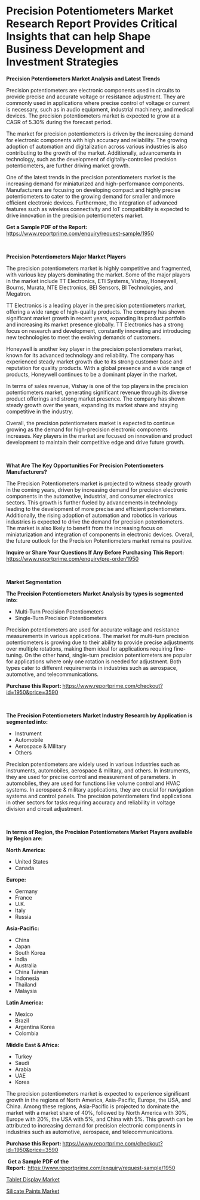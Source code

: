 <p><h1>Precision Potentiometers Market Research Report Provides Critical Insights that can help Shape Business Development and Investment Strategies</h1></p><p><strong>Precision Potentiometers Market Analysis and Latest Trends</strong></p>
<p><p>Precision potentiometers are electronic components used in circuits to provide precise and accurate voltage or resistance adjustment. They are commonly used in applications where precise control of voltage or current is necessary, such as in audio equipment, industrial machinery, and medical devices. The precision potentiometers market is expected to grow at a CAGR of 5.30% during the forecast period.</p><p>The market for precision potentiometers is driven by the increasing demand for electronic components with high accuracy and reliability. The growing adoption of automation and digitalization across various industries is also contributing to the growth of the market. Additionally, advancements in technology, such as the development of digitally-controlled precision potentiometers, are further driving market growth.</p><p>One of the latest trends in the precision potentiometers market is the increasing demand for miniaturized and high-performance components. Manufacturers are focusing on developing compact and highly precise potentiometers to cater to the growing demand for smaller and more efficient electronic devices. Furthermore, the integration of advanced features such as wireless connectivity and IoT compatibility is expected to drive innovation in the precision potentiometers market.</p></p>
<p><strong>Get a Sample PDF of the Report:&nbsp;</strong> <a href="https://www.reportprime.com/enquiry/request-sample/1950">https://www.reportprime.com/enquiry/request-sample/1950</a></p>
<p>&nbsp;</p>
<p><strong>Precision Potentiometers Major Market Players</strong></p>
<p><p>The precision potentiometers market is highly competitive and fragmented, with various key players dominating the market. Some of the major players in the market include TT Electronics, ETI Systems, Vishay, Honeywell, Bourns, Murata, NTE Electronics, BEI Sensors, BI Technologies, and Megatron.</p><p>TT Electronics is a leading player in the precision potentiometers market, offering a wide range of high-quality products. The company has shown significant market growth in recent years, expanding its product portfolio and increasing its market presence globally. TT Electronics has a strong focus on research and development, constantly innovating and introducing new technologies to meet the evolving demands of customers.</p><p>Honeywell is another key player in the precision potentiometers market, known for its advanced technology and reliability. The company has experienced steady market growth due to its strong customer base and reputation for quality products. With a global presence and a wide range of products, Honeywell continues to be a dominant player in the market.</p><p>In terms of sales revenue, Vishay is one of the top players in the precision potentiometers market, generating significant revenue through its diverse product offerings and strong market presence. The company has shown steady growth over the years, expanding its market share and staying competitive in the industry.</p><p>Overall, the precision potentiometers market is expected to continue growing as the demand for high-precision electronic components increases. Key players in the market are focused on innovation and product development to maintain their competitive edge and drive future growth.</p></p>
<p>&nbsp;</p>
<p><strong>What Are The Key Opportunities For Precision Potentiometers Manufacturers?</strong></p>
<p><p>The Precision Potentiometers market is projected to witness steady growth in the coming years, driven by increasing demand for precision electronic components in the automotive, industrial, and consumer electronics sectors. This growth is further fueled by advancements in technology leading to the development of more precise and efficient potentiometers. Additionally, the rising adoption of automation and robotics in various industries is expected to drive the demand for precision potentiometers. The market is also likely to benefit from the increasing focus on miniaturization and integration of components in electronic devices. Overall, the future outlook for the Precision Potentiometers market remains positive.</p></p>
<p><strong>Inquire or Share Your Questions If Any Before Purchasing This Report:</strong> <a href="https://www.reportprime.com/enquiry/pre-order/1950">https://www.reportprime.com/enquiry/pre-order/1950</a></p>
<p>&nbsp;</p>
<p><strong>Market Segmentation</strong></p>
<p><strong>The Precision Potentiometers Market Analysis by types is segmented into:</strong></p>
<p><ul><li>Multi-Turn Precision Potentiometers</li><li>Single-Turn Precision Potentiometers</li></ul></p>
<p><p>Precision potentiometers are used for accurate voltage and resistance measurements in various applications. The market for multi-turn precision potentiometers is growing due to their ability to provide precise adjustments over multiple rotations, making them ideal for applications requiring fine-tuning. On the other hand, single-turn precision potentiometers are popular for applications where only one rotation is needed for adjustment. Both types cater to different requirements in industries such as aerospace, automotive, and telecommunications.</p></p>
<p><strong>Purchase this Report:&nbsp;</strong><a href="https://www.reportprime.com/checkout?id=1950&price=3590">https://www.reportprime.com/checkout?id=1950&price=3590</a></p>
<p>&nbsp;</p>
<p><strong>The Precision Potentiometers Market Industry Research by Application is segmented into:</strong></p>
<p><ul><li>Instrument</li><li>Automobile</li><li>Aerospace & Military</li><li>Others</li></ul></p>
<p><p>Precision potentiometers are widely used in various industries such as instruments, automobiles, aerospace & military, and others. In instruments, they are used for precise control and measurement of parameters. In automobiles, they are used for functions like volume control and HVAC systems. In aerospace & military applications, they are crucial for navigation systems and control panels. The precision potentiometers find applications in other sectors for tasks requiring accuracy and reliability in voltage division and circuit adjustment.</p></p>
<p>&nbsp;</p>
<p><strong>In terms of Region, the Precision Potentiometers Market Players available by Region are:</strong></p>
<p>
    <p> <strong> North America: </strong>
        <ul>
            <li>United States</li>
            <li>Canada</li>
        </ul>
        </p> 
    <p> <strong> Europe: </strong>
        <ul>
            <li>Germany</li>
            <li>France</li>
            <li>U.K.</li>
            <li>Italy</li>
            <li>Russia</li>
        </ul>
        </p> 
    <p> <strong> Asia-Pacific: </strong>
        <ul>
            <li>China</li>
            <li>Japan</li>
            <li>South Korea</li>
            <li>India</li>
            <li>Australia</li>
            <li>China Taiwan</li>
            <li>Indonesia</li>
            <li>Thailand</li>
            <li>Malaysia</li>
        </ul>
        </p> 
    <p> <strong> Latin America: </strong>
        <ul>
            <li>Mexico</li>
            <li>Brazil</li>
            <li>Argentina Korea</li>
            <li>Colombia</li>
        </ul>
        </p> 
    <p> <strong> Middle East & Africa: </strong>
        <ul>
            <li>Turkey</li>
            <li>Saudi</li>
            <li>Arabia</li>
            <li>UAE</li>
            <li>Korea</li>
        </ul>
    </p>
    </p>
<p><p>The precision potentiometers market is expected to experience significant growth in the regions of North America, Asia-Pacific, Europe, the USA, and China. Among these regions, Asia-Pacific is projected to dominate the market with a market share of 40%, followed by North America with 30%, Europe with 20%, the USA with 5%, and China with 5%. This growth can be attributed to increasing demand for precision electronic components in industries such as automotive, aerospace, and telecommunications.</p></p>
<p><strong>Purchase this Report: </strong><a href="https://www.reportprime.com/checkout?id=1950&price=3590">https://www.reportprime.com/checkout?id=1950&price=3590</a></p>
<p>&nbsp;<strong>Get a Sample PDF of the Report:&nbsp;&nbsp;</strong><a href="https://www.reportprime.com/enquiry/request-sample/1950">https://www.reportprime.com/enquiry/request-sample/1950</a></p>
<p><strong></strong></p>
<p><p><a href="https://github.com/Paul14Anderson63/Market-Research-Report-List-3/blob/main/tablet-display-market.md">Tablet Display Market</a></p><p><a href="https://woozy-pyroraptor-a1f.notion.site/Silicate-Paints-Market-Size-Growth-Outlook-from-2024-to-2031-projecting-at-Market-s-Trends-Analysi-bdd99caf6ae7446088a150081032160c">Silicate Paints Market</a></p></p>
